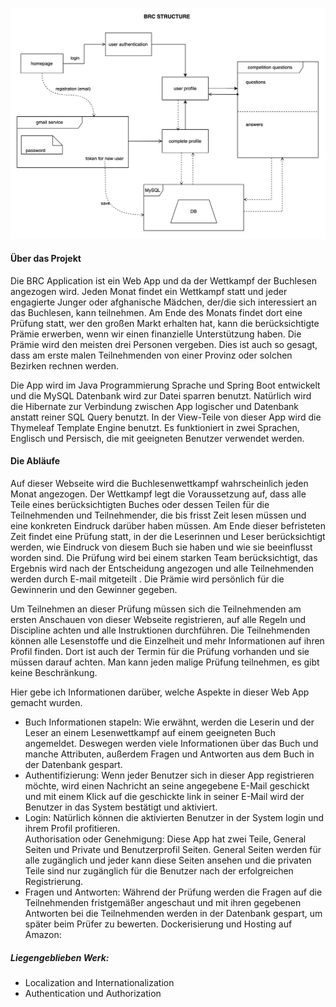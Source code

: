 ![BRC-Structure](images/brc-diagram.png)
#### Über das Projekt
Die BRC Application ist ein Web App und da der Wettkampf der Buchlesen angezogen wird. Jeden Monat findet ein Wettkampf statt und jeder engagierte Junger oder afghanische Mädchen, der/die sich interessiert an das Buchlesen, kann teilnehmen. Am Ende des Monats findet dort eine Prüfung statt, wer den großen Markt erhalten hat, kann die berücksichtigte Prämie erwerben, wenn wir einen finanzielle Unterstützung haben. Die Prämie wird den meisten drei Personen vergeben. Dies ist auch so gesagt, dass am erste malen Teilnehmenden von einer Provinz oder solchen Bezirken rechnen werden.

Die App wird im Java Programmierung Sprache und Spring Boot entwickelt und die MySQL Datenbank wird zur Datei sparren benutzt. Natürlich wird die Hibernate zur Verbindung zwischen App logischer und Datenbank anstatt reiner SQL Query benutzt. In der View-Teile von dieser App wird die Thymeleaf Template Engine benutzt. Es funktioniert in zwei Sprachen, Englisch und Persisch, die mit geeigneten Benutzer verwendet werden.

#### Die Abläufe 
Auf dieser Webseite wird die Buchlesenwettkampf wahrscheinlich jeden Monat angezogen. Der Wettkampf legt die Voraussetzung auf, dass alle Teile eines berücksichtigten Buches oder dessen Teilen für die Teilnehmenden und Teilnehmender, die bis frisst Zeit lesen müssen und eine konkreten Eindruck darüber haben müssen. Am Ende dieser befristeten Zeit findet eine Prüfung statt, in der die Leserinnen und Leser berücksichtigt werden, wie Eindruck von diesem Buch sie haben und wie sie beeinflusst worden sind. Die Prüfung wird bei einem starken Team berücksichtigt, das Ergebnis wird nach der Entscheidung angezogen und alle Teilnehmenden werden durch E-mail mitgeteilt . Die Prämie wird persönlich für die Gewinnerin und den Gewinner gegeben. 

Um Teilnehmen an dieser Prüfung müssen sich die Teilnehmenden am ersten Anschauen von dieser Webseite registrieren, auf alle Regeln und Discipline achten und alle Instruktionen durchführen. Die Teilnehmenden können alle Lesenstoffe und die Einzelheit und mehr Informationen auf ihren Profil finden. Dort ist auch der Termin für die Prüfung vorhanden und sie müssen darauf achten. Man kann jeden malige Prüfung teilnehmen, es gibt keine Beschränkung. 

Hier gebe ich Informationen darüber, welche Aspekte in dieser Web App gemacht wurden.
- Buch Informationen stapeln:  Wie erwähnt, werden die Leserin und der Leser an einem Lesenwettkampf auf einem geeigneten Buch angemeldet. Deswegen werden viele Informationen über das Buch und manche Attributen, außerdem Fragen und Antworten aus dem Buch in der Datenbank gespart.
- Authentifizierung: Wenn jeder Benutzer sich in dieser App registrieren möchte, wird einen Nachricht an seine angegebene E-Mail geschickt und mit einem Klick auf die geschickte link in seiner E-Mail wird der Benutzer in das System bestätigt und aktiviert. 
- Login: Natürlich können die aktivierten Benutzer in der System login und ihrem Profil profitieren.  
Authorisation oder Genehmigung: Diese App hat zwei Teile, General Seiten und Private und Benutzerprofil Seiten. General Seiten werden für alle zugänglich und jeder kann diese Seiten ansehen und die privaten Teile sind nur zugänglich für die Benutzer nach der erfolgreichen Registrierung. 
- Fragen und Antworten: Während der Prüfung werden die Fragen auf die Teilnehmenden fristgemäßer angeschaut und mit ihren gegebenen Antworten bei die Teilnehmenden werden in der Datenbank gespart, um später beim Prüfer zu bewerten.
Dockerisierung und Hosting auf Amazon:

##### Liegengeblieben Werk:
- Localization and Internationalization
- Authentication und Authorization

